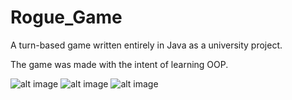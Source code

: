 # Rogue_Game
A turn-based game written entirely in Java as a university project.

The game was made with the intent of learning OOP.

![alt image](https://i.ibb.co/8Dx0P56/img1.png)
![alt image](https://i.ibb.co/W2qCFGg/img2.png)
![alt image](https://i.ibb.co/s1y1Kny/img3.png)
